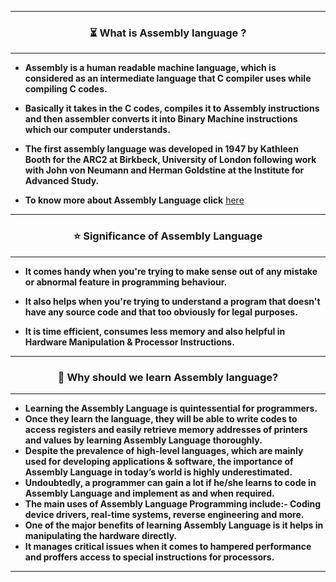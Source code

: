 ----------------------------------------------------------
### <p align="center"> ⏳ What is Assembly language ? </p>
----------------------------------------------------------

* **Assembly is a human readable machine language, which is considered as an intermediate language that C compiler uses while compiling C codes.**

* **Basically it takes in the C codes, compiles it to Assembly instructions and then assembler converts it into Binary Machine instructions which our computer understands.**

* **The first assembly language was developed in 1947 by Kathleen Booth for the ARC2 at Birkbeck, 
University of London following work with John von Neumann and Herman Goldstine at the Institute for Advanced Study.**

* **To know more about Assembly Language click** [here](https://en.wikipedia.org/wiki/Assembly_language)
----------------------------------------------------------

### <p align="center"> ⭐ Significance of Assembly Language </p>
----------------------------------------------------------

* **It comes handy when you're trying to make sense out of any mistake or abnormal feature in programming behaviour.**

* **It also helps when you're trying to understand a program that doesn't have any source code and that too obviously for legal purposes.**

* **It is time efficient, consumes less memory and also helpful in Hardware Manipulation & Processor Instructions.**
---------------------------------------------------------

### <p align="center"> 🤔 Why should we learn Assembly language? </p>
---------------------------------------------------------

* **Learning the Assembly Language is quintessential for programmers.**
* **Once they learn the language, they will be able to write codes to access registers and easily retrieve memory addresses of printers and values by learning Assembly Language thoroughly.**
* **Despite the prevalence of high-level languages, which are mainly used for developing applications & software, the importance of Assembly Language in today’s world is highly underestimated.**
* **Undoubtedly, a programmer can gain a lot if he/she learns to code in Assembly Language and implement as and when required.**
* **The main uses of Assembly Language Programming include:- Coding device drivers, real-time systems, reverse engineering and more.**
* **One of the major benefits of learning Assembly Language is it helps in manipulating the hardware directly.**
* **It manages critical issues when it comes to hampered performance and proffers access to special instructions for processors.**
--------------------------------------------------------
